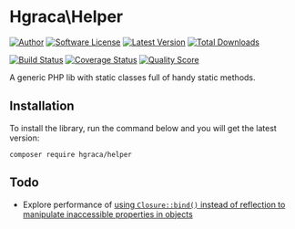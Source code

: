# Hgraca\Helper
[![Author](http://img.shields.io/badge/author-@hgraca-blue.svg?style=flat-square)](https://www.herbertograca.com)
[![Software License](https://img.shields.io/badge/license-MIT-blue.svg?style=flat-square)](LICENSE)
[![Latest Version](https://img.shields.io/github/release/hgraca/php-helper.svg?style=flat-square)](https://github.com/hgraca/php-helper/releases)
[![Total Downloads](https://img.shields.io/packagist/dt/hgraca/helper.svg?style=flat-square)](https://packagist.org/packages/hgraca/helper)

[![Build Status](https://img.shields.io/scrutinizer/build/g/hgraca/php-helper.svg?style=flat-square)](https://scrutinizer-ci.com/g/hgraca/php-helper/build)
[![Coverage Status](https://img.shields.io/scrutinizer/coverage/g/hgraca/php-helper.svg?style=flat-square)](https://scrutinizer-ci.com/g/hgraca/php-helper/code-structure)
[![Quality Score](https://img.shields.io/scrutinizer/g/hgraca/php-helper.svg?style=flat-square)](https://scrutinizer-ci.com/g/hgraca/php-helper)

A generic PHP lib with static classes full of handy static methods.

## Installation

To install the library, run the command below and you will get the latest version:

```
composer require hgraca/helper
```

## Todo

- Explore performance of [using `Closure::bind()` instead of reflection to manipulate inaccessible properties in objects](https://ocramius.github.io/blog/accessing-private-php-class-members-without-reflection/)
